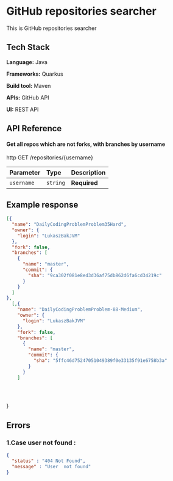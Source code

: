# GitHub repositories searcher

This is GitHub repositories searcher


## Tech Stack

**Language:** Java 

**Frameworks:** Quarkus

**Build tool:** Maven

**APIs:** GitHub API

**UI:** REST API




## API Reference

#### Get all repos which are not forks, with branches by username
http
GET /repositories/{username}


| Parameter  | Type     | Description                |
|:-----------| :------- | :------------------------- |
| `username` | `string` | **Required** |


## Example response

```json
[{
  "name": "DailyCodingProblemProblem35Hard",
  "owner": {
    "login": "LukaszBakJVM"
  },
  "fork": false,
  "branches": [
    {
      "name": "master",
      "commit": {
        "sha": "9ca302f081e8ed3d36af75db862d6fa6cd34219c"
      }
    }
  ]
},
  [,{
    "name": "DailyCodingProblemProblem-88-Medium",
    "owner": {
      "login": "LukaszBakJVM"
    },
    "fork": false,
    "branches": [
      {
        "name": "master",
        "commit": {
          "sha": "5ffc46d75247051049389f0e33135f91e6758b3a"
        }
      }
    ]
  

  
```
}
## Errors

### 1.Case user not found :

```json
{
  "status" : "404 Not Found",
  "message" : "User  not found"
}
```


